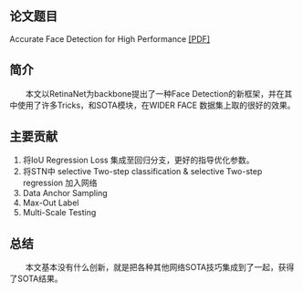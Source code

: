 ## 论文题目
Accurate Face Detection for High Performance [[PDF]](https://arxiv.org/pdf/1905.01585.pdf)


## 简介

&emsp;&emsp;本文以RetinaNet为backbone提出了一种Face Detection的新框架，并在其中使用了许多Tricks，和SOTA模块，在WIDER FACE 数据集上取的很好的效果。

## 主要贡献

1. 将IoU Regression Loss 集成至回归分支，更好的指导优化参数。
2. 将STN中 selective Two-step classification &  selective Two-step regression 加入网络
3. Data Anchor Sampling
4. Max-Out Label
5. Multi-Scale Testing



## 总结
&emsp;&emsp;本文基本没有什么创新，就是把各种其他网络SOTA技巧集成到了一起，获得了SOTA结果。
